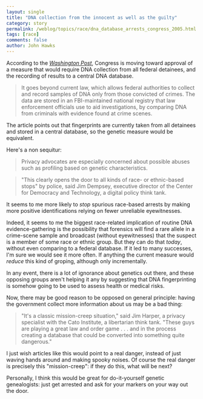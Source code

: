```yaml
---
layout: single 
title: "DNA collection from the innocent as well as the guilty" 
category: story
permalink: /weblog/topics/race/dna_database_arrests_congress_2005.html
tags: [race] 
comments: false 
author: John Hawks 
---
```



<p>
According to the <a href="http://www.washingtonpost.com/wp-dyn/content/article/2005/09/23/AR2005092301665.html"><i>Washington Post</i></a>, Congress is moving toward approval of a measure that would require DNA collection from all federal detainees, and the recording of results to a central DNA database. 
</p>

<blockquote>It goes beyond current law, which allows federal authorities to collect and record samples of DNA only from those convicted of crimes. The data are stored in an FBI-maintained national registry that law enforcement officials use to aid investigations, by comparing DNA from criminals with evidence found at crime scenes.</blockquote>

<p>
The article points out that fingerprints are currently taken from all detainees and stored in a central database, so the genetic measure would be equivalent. 
</p>

<p>
Here's a non sequitur: 
</p>

<blockquote>Privacy advocates are especially concerned about possible abuses such as profiling based on genetic characteristics.</blockquote>

<blockquote>"This clearly opens the door to all kinds of race- or ethnic-based stops" by police, said Jim Dempsey, executive director of the Center for Democracy and Technology, a digital policy think tank.</blockquote>

<p>
It seems to me more likely to <i>stop</i> spurious race-based arrests by making more positive identifications relying on fewer unreliable eyewitnesses. 
</p>

<p>
Indeed, it seems to me the biggest race-related implication of routine DNA evidence-gathering is the possibility that forensics will find a rare allele in a crime-scene sample and broadcast (without eyewitnesses) that the suspect is a member of some race or ethnic group. But they can do that <i>today</i>, without even comparing to a federal database. If it led to many successes, I'm sure we would see it more often. If anything the current measure would <i>reduce</i> this kind of groping, although only incrementally. 
</p>

<p>
In any event, there is a lot of ignorance about genetics out there, and these opposing groups aren't helping it any by suggesting that DNA fingerprinting is somehow going to be used to assess health or medical risks. 
</p>

<p>
Now, there may be good reason to be opposed on general principle: having the government collect more information about us may be a bad thing: 
</p>

<blockquote>"It's a classic mission-creep situation," said Jim Harper, a privacy specialist with the Cato Institute, a libertarian think tank. "These guys are playing a great law and order game . . . and in the process creating a database that could be converted into something quite dangerous."</blockquote>

<p>
I just wish articles like this would point to a real danger, instead of just waving hands around and making spooky noises. Of course the real danger is precisely this "mission-creep": if they do this, what will be next? 
</p>

<p>
Personally, I think this would be great for do-it-yourself genetic genealogists: just get arrested and ask for your markers on your way out the door. 
</p>

